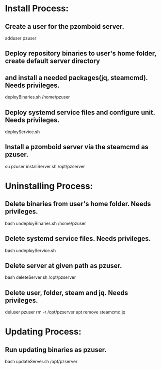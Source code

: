 # Install Process:

## Create a user for the pzomboid server.
adduser pzuser

## Deploy repository binaries to user's home folder, create default server directory
## and install a needed packages(jq, steamcmd). Needs privileges.
deployBinaries.sh /home/pzuser

## Deploy systemd service files and configure unit. Needs privileges.
deployService.sh

## Install a pzomboid server via the steamcmd as pzuser.
su pzuser
installServer.sh /opt/pzserver



# Uninstalling Process:

## Delete binaries from user's home folder. Needs privileges.
bash undeployBinaries.sh /home/pzuser

## Delete systemd service files. Needs privileges.
bash undeployService.sh

## Delete server at given path as pzuser.
bash deleteServer.sh /opt/pzserver

## Delete user, folder, steam and jq. Needs privileges.
deluser pzuser
rm -r /opt/pzserver
apt remove steamcmd jq



# Updating Process:

## Run updating binaries as pzuser.
bash updateServer.sh /opt/pzserver


